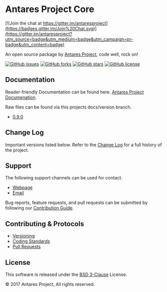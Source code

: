 # Antares Project Core

[![Join the chat at https://gitter.im/antaresproject](https://badges.gitter.im/Join%20Chat.svg)](https://gitter.im/antaresproject?utm_source=badge&utm_medium=badge&utm_campaign=pr-badge&utm_content=badge)

An open source package by [Antares Project](http://antaresproject.io), code well, rock on!

[![GitHub issues](https://img.shields.io/github/issues/antaresproject/core.svg)](https://github.com/antaresproject/core/issues)
[![GitHub forks](https://img.shields.io/github/forks/antaresproject/core.svg)](https://github.com/antaresproject/core/network)
[![GitHub stars](https://img.shields.io/github/stars/antaresproject/core.svg)](https://github.com/antaresproject/core/stargazers)
[![GitHub license](https://img.shields.io/badge/license-New%20BSD-blue.svg)](https://raw.githubusercontent.com/antaresproject/core/master/LICENSE)

## Documentation

Reader-friendly Documentation can be found here. [Antares Project Documenation](http://antaresproject.io).

Raw files can be found via this projects docs/version branch.

- [0.9.0](https://github.com/antaresproject/docs)

## Change Log

Important versions listed below. Refer to the [Change Log](CHANGELOG.md) for a full history of the project.

## Support

The following support channels can be used for contact.

- [Webpage](http://antaresproject.io)
- [Email](mailto:contact@antaresproject.io)

Bug reports, feature requests, and pull requests can be submitted by following our [Contribution Guide](CONTRIBUTING.md).

## Contributing & Protocols

- [Versioning](CONTRIBUTING.md#versioning)
- [Coding Standards](CONTRIBUTING.md#coding-standards)
- [Pull Requests](CONTRIBUTING.md#pull-requests)

## License

This software is released under the [BSD 3-Clause](LICENSE) License.

© 2017 Antares Project, All rights reserved.
